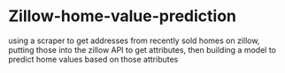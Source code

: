 # Zillow-home-value-prediction
using a scraper to get addresses from recently sold homes on zillow, putting those into the zillow API to get attributes, then building a model to predict home values based on those attributes
